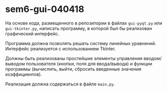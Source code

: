 # sem6-gui-040418

На основе кода, размещенного в репозитории в файлах ```gui-pyqt.py``` или ```gui-tkinter.py```, написать программу, в которой был бы реализован графический интерфейс. 

Программа должна позволять решать систему линейных уравнений. Интерфейс реализуется с использованием Tkinter.

Должны быть реализованы простейшие элементы управления вводом/выводом пользователя (кнопки, поля для ввода/вывода) и функции программы (вычислить, выйти, сбросить введенные значения коэффициентов). 

Реализация должна содержаться в файле ```main.py```.
